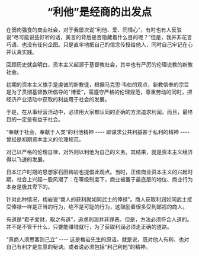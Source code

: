 <h1 align=center>“利他”是经商的出发点</h1>

在弱肉强食的商业社会，对于我屡次说“利他、爱、同情心”，有时也有人反驳说“尽可能说些好听的话，美言的背后是否隐藏着什么目的呢？”但是，我并非花言巧语、也没有任何企图。只是直率地把自己的信念传授给他人，同时自己牢记在心并认真实践。

回顾历史就会明白，资本主义起源于基督教社会，其中也有严厉的伦理说教的新教社会。

初期的资本主义旗手是虔诚的新教徒，根据马克思·韦伯的观点，新教信奉的宗旨是为了贯彻基督教所倡导的“博爱”，需遵守严格的伦理规范，尊重劳动的同时，把经济产业活动中获取的利益用于社会的发展。

于是，在从事经营活动中，必须用大家都认同的正确的方法追求利润，而且，最终目的一定是有益于社会。

“奉献于社会，奉献于人类”的利他精神 ---- 即谋求公共利益甚于私利的精神 ---- 曾经是初期资本主义的伦理规范。

对己以严格的伦理自律，对外则以利他为自己的义务。其结果，就是资本主义经济得以飞速的发展。

日本江户时期的思想家石田梅岩也提倡此观点。当时，正值商业资本主义的兴起时期，社会上兴起一股风潮了：在等级制度下，商业被置于最底层的地位、商业行为本身是极其卑下的。

针对此种情况，梅岩说“商人的获利就如同武士的俸禄”。商人获取利润如同武士接受俸禄一样是正当的行为，绝不是可耻的行为，这鼓励着很多受到鄙视的商人。

有道是“君子爱财，取之有道”，追求利润并非罪恶。但是，方法必须符合人道的。并不是不管干什么，只要能赚钱就行，为了获取利润必须走正确的道路。

“真商人须思客则己立” ---- 这是梅岩先生的原话。就是说，既对他人有利、也对自己有利才是生意的秘诀。或者说必须包括“利己利他”的精神。




